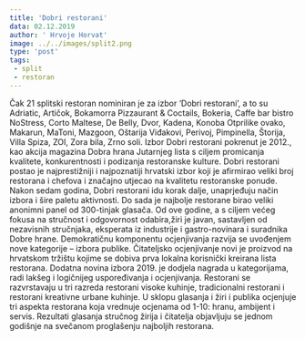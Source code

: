 ```yaml
---
title: 'Dobri restorani'
data: 02.12.2019
author: ' Hrvoje Horvat'
image: ../../images/split2.png
type: 'post'
tags:
 - split
 - restoran
---
```

Čak 21 splitski restoran nominiran je za izbor ‘Dobri restorani’, a to su Adriatic, Artičok, Bokamorra Pizzaurant & Coctails, Bokeria, Caffe bar bistro NoStress, Corto Maltese, De Belly, Dvor, Kadena, Konoba Otprilike ovako, Makarun, MaToni, Mazgoon, Oštarija Viđakovi, Perivoj, Pimpinella, Štorija, Villa Spiza, ZOI, Zora bila, Zrno soli.
Izbor Dobri restorani pokrenut je 2012., kao akcija magazina Dobra hrana Jutarnjeg lista s ciljem promicanja kvalitete, konkurentnosti i podizanja restoranske kulture. Dobri restorani postao je najprestižniji i najpoznatiji hrvatski izbor koji je afirmirao veliki broj restorana i chefova i značajno utjecao na kvalitetu restoranske ponude. Nakon sedam godina, Dobri restorani idu korak dalje, unaprjeđuju način izbora i šire paletu aktivnosti. Do sada je najbolje restorane birao veliki anonimni panel od 300-tinjak glasača. Od ove godine, a s ciljem većeg fokusa na stručnost i odgovornost odabira,žiri je javan, sastavljen od nezavisnih stručnjaka, eksperata iz industrije i gastro-novinara i suradnika Dobre hrane.
Demokratičnu komponentu ocjenjivanja razvija se uvođenjem nove kategorije – izbora publike. Čitateljsko ocjenjivanje novi je proizvod na hrvatskom tržištu kojime se dobiva prva lokalna korisnički kreirana lista restorana.
Dodatna novina izbora 2019. je dodjela nagrada u kategorijama, radi lakšeg i logičnijeg uspoređivanja i ocjenjivanja. Restorani se razvrstavaju u tri razreda restorani visoke kuhinje, tradicionalni restorani i restorani kreativne urbane kuhinje. U sklopu glasanja i žiri i publika ocjenjuje tri aspekta restorana koja vrednuje ocjenama od 1-10: hranu, ambijent i servis. Rezultati glasanja stručnog žirija i čitatelja objavljuju se jednom godišnje na svečanom proglašenju najboljih restorana.